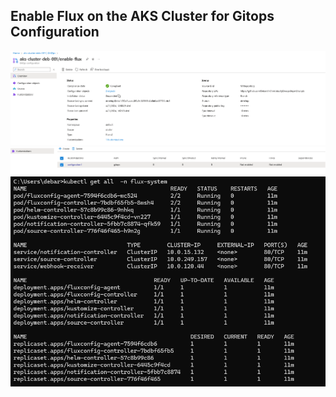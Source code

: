 ## Enable Flux on the AKS Cluster for Gitops Configuration
![alt text](enabled_flux_1.png)
![alt text](enabled_flux_2.png)
![alt text](flux_kubernetes_configs.png)